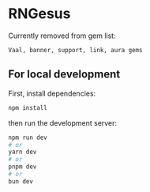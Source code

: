 # RNGesus
Currently removed from gem list:
```
Vaal, banner, support, link, aura gems
```

## For local development

First, install dependencies:
```bash
npm install
```
then run the development server:
```bash
npm run dev
# or
yarn dev
# or
pnpm dev
# or
bun dev
```
